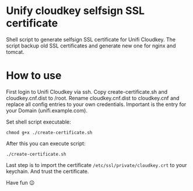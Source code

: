 # Unify cloudkey selfsign SSL certificate
Shell script to generate selfsign SSL certificate for Unifi Cloudkey. The script backup old SSL certificates and generate new one for nginx and tomcat.

# How to use

First login to Unifi Cloudkey via ssh. Copy create-certificate.sh and cloudkey.cnf.dist to /root.
Rename cloudkey.cnf.dist to cloudkey.cnf and replace all config entries to your own credentials. Important is the entry for your Domain (unifi.example.com).

Set shell script executable:

`chmod g+x ./create-certificate.sh`

After this you can execute script:

`./create-certificate.sh`

Last step is to import the certificate `/etc/ssl/private/cloudkey.crt` to your keychain. And trust the certificate. 

Have fun 😉


